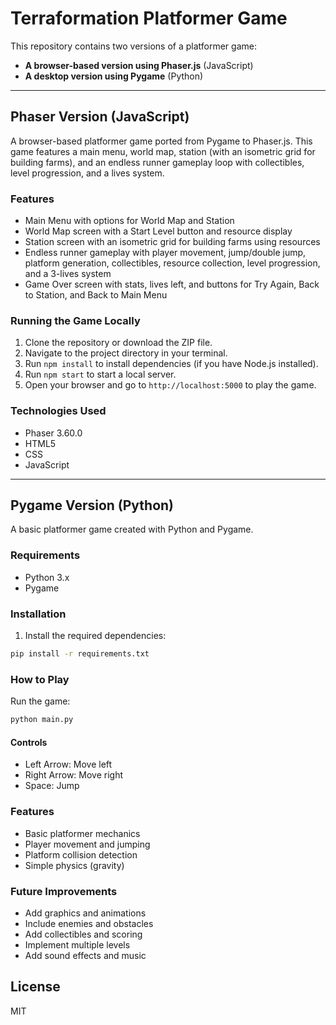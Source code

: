 # Terraformation Platformer Game

This repository contains two versions of a platformer game:
- **A browser-based version using Phaser.js** (JavaScript)
- **A desktop version using Pygame** (Python)

---

## Phaser Version (JavaScript)

A browser-based platformer game ported from Pygame to Phaser.js. This game features a main menu, world map, station (with an isometric grid for building farms), and an endless runner gameplay loop with collectibles, level progression, and a lives system.

### Features
- Main Menu with options for World Map and Station
- World Map screen with a Start Level button and resource display
- Station screen with an isometric grid for building farms using resources
- Endless runner gameplay with player movement, jump/double jump, platform generation, collectibles, resource collection, level progression, and a 3-lives system
- Game Over screen with stats, lives left, and buttons for Try Again, Back to Station, and Back to Main Menu

### Running the Game Locally
1. Clone the repository or download the ZIP file.
2. Navigate to the project directory in your terminal.
3. Run `npm install` to install dependencies (if you have Node.js installed).
4. Run `npm start` to start a local server.
5. Open your browser and go to `http://localhost:5000` to play the game.

### Technologies Used
- Phaser 3.60.0
- HTML5
- CSS
- JavaScript

---

## Pygame Version (Python)

A basic platformer game created with Python and Pygame.

### Requirements
- Python 3.x
- Pygame

### Installation
1. Install the required dependencies:
```bash
pip install -r requirements.txt
```

### How to Play
Run the game:
```bash
python main.py
```

#### Controls
- Left Arrow: Move left
- Right Arrow: Move right
- Space: Jump

### Features
- Basic platformer mechanics
- Player movement and jumping
- Platform collision detection
- Simple physics (gravity)

### Future Improvements
- Add graphics and animations
- Include enemies and obstacles
- Add collectibles and scoring
- Implement multiple levels
- Add sound effects and music

## License
MIT 
